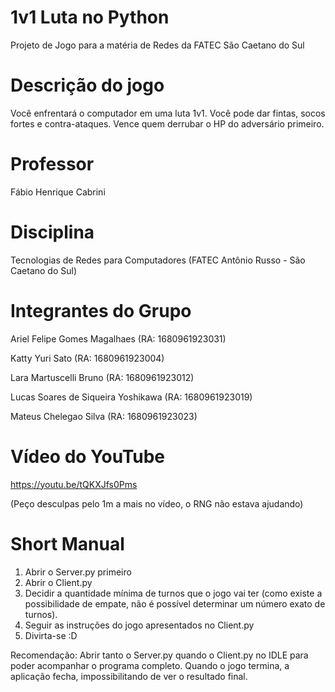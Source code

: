 # 1v1 Luta no Python
Projeto de Jogo para a matéria de Redes da FATEC São Caetano do Sul

# Descrição do jogo
Você enfrentará o computador em uma luta 1v1. Você pode dar fintas, socos fortes e contra-ataques. Vence quem derrubar o HP do adversário primeiro.

# Professor
Fábio Henrique Cabrini

# Disciplina
Tecnologias de Redes para Computadores (FATEC Antônio Russo - São Caetano do Sul)

# Integrantes do Grupo
Ariel Felipe Gomes Magalhaes (RA: 1680961923031)

Katty Yuri Sato (RA: 1680961923004)

Lara Martuscelli Bruno (RA: 1680961923012)

Lucas Soares de Siqueira Yoshikawa (RA: 1680961923019)

Mateus Chelegao Silva (RA: 1680961923023)


# Vídeo do YouTube
https://youtu.be/tQKXJfs0Pms

(Peço desculpas pelo 1m a mais no vídeo, o RNG não estava ajudando)

# Short Manual
1) Abrir o Server.py primeiro
2) Abrir o Client.py
3) Decidir a quantidade mínima de turnos que o jogo vai ter (como existe a possibilidade de empate, não é possível determinar um número exato de turnos).
4) Seguir as instruções do jogo apresentados no Client.py
5) Divirta-se :D

Recomendação: Abrir tanto o Server.py quando o Client.py no IDLE para poder acompanhar o programa completo. Quando o jogo termina, a aplicação fecha, impossibilitando de ver o resultado final.
